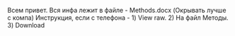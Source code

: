 Всем привет. Вся инфа лежит в файле - Methods.docx
(Окрывать лучше с компа)
Инструкция, если с телефона - 1) View raw. 2) На файл Методы. 3) Download
